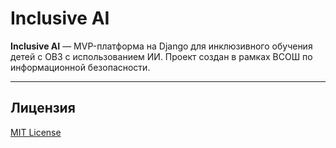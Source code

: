 # Inclusive AI

**Inclusive AI** — MVP-платформа на Django для инклюзивного обучения детей с ОВЗ с использованием ИИ. Проект создан в рамках ВСОШ по информационной безопасности.

---

## Лицензия
[MIT License](./LICENSE)
